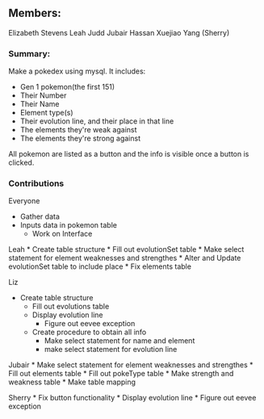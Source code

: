 ## Members:
Elizabeth Stevens 
Leah Judd
Jubair Hassan
Xuejiao Yang (Sherry)

### Summary:
Make a pokedex using mysql.
It includes:
  * Gen 1 pokemon(the first 151)
  * Their Number
  * Their Name
  * Element type(s)
  * Their evolution line, and their place in that line
  * The elements they're weak against
  * The elements they're strong against

All pokemon are listed as a button and the info is visible once a button is clicked.
 
### Contributions
Everyone
  * Gather data
  * Inputs data in pokemon table
	* Work on Interface

Leah
	* Create table structure
	* Fill out evolutionSet table
	* Make select statement for element weaknesses and strengthes
	* Alter and Update evolutionSet table to include place
	* Fix elements table

Liz
  * Create table structure
	* Fill out evolutions table
	* Display evolution line
		* Figure out eevee exception
	* Create procedure to obtain all info
		* Make select statement for name and element
		* make select statement for evolution line

Jubair
	* Make select statement for element weaknesses and strengthes
	* Fill out elements table
	* Fill out pokeType table
	* Make strength and weakness table
	* Make table mapping

Sherry
	* Fix button functionality
	* Display evolution line
		* Figure out eevee exception
